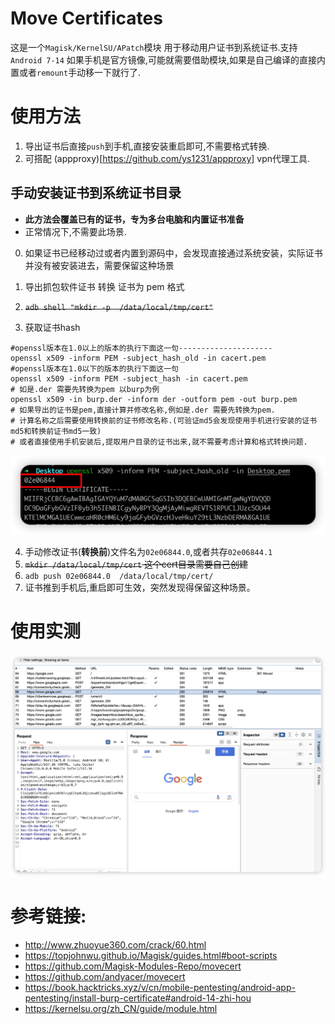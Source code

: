 # Move Certificates

这是一个`Magisk/KernelSU/APatch`模块 用于移动用户证书到系统证书.支持`Android 7-14`
如果手机是官方镜像,可能就需要借助模块,如果是自己编译的直接内置或者`remount`手动移一下就行了.

# 使用方法

1. 导出证书后直接`push`到手机,直接安装重启即可,不需要格式转换.
2. 可搭配 (appproxy)[https://github.com/ys1231/appproxy] vpn代理工具.

## 手动安装证书到系统证书目录

- **此方法会覆盖已有的证书，专为多台电脑和内置证书准备**
- 正常情况下,不需要此场景.

0. 如果证书已经移动过或者内置到源码中，会发现直接通过系统安装，实际证书并没有被安装进去，需要保留这种场景

1. 导出抓包软件证书 转换 证书为 pem 格式
2. ~~`adb shell "mkdir -p  /data/local/tmp/cert"`~~
3. 获取证书hash

```shell
#openssl版本在1.0以上的版本的执行下面这一句---------------------
openssl x509 -inform PEM -subject_hash_old -in cacert.pem
#openssl版本在1.0以下的版本的执行下面这一句
openssl x509 -inform PEM -subject_hash -in cacert.pem
# 如是.der 需要先转换为pem 以burp为例
openssl x509 -in burp.der -inform der -outform pem -out burp.pem
# 如果导出的证书是pem,直接计算并修改名称,例如是.der 需要先转换为pem.
# 计算名称之后需要使用转换前的证书修改名称.(可验证md5会发现使用手机进行安装的证书md5和转换前证书md5一致)
# 或者直接使用手机安装后,提取用户目录的证书出来,就不需要考虑计算和格式转换问题.
```

![20221109212126575](README.assets/20221109212126575.png)

4. 手动修改证书(**转换前**)文件名为`02e06844.0`,或者共存`02e06844.1`
5. ~~`mkdir /data/local/tmp/cert`  这个cert目录需要自己创建~~
6. `adb push 02e06844.0  /data/local/tmp/cert/`
7. 证书推到手机后,重启即可生效，突然发现得保留这种场景。

# 使用实测
![2024-02-19_01.27.27](README.assets/2024-02-19_01.27.27.png)

# 参考链接:
- http://www.zhuoyue360.com/crack/60.html
- https://topjohnwu.github.io/Magisk/guides.html#boot-scripts
- https://github.com/Magisk-Modules-Repo/movecert
- https://github.com/andyacer/movecert
- https://book.hacktricks.xyz/v/cn/mobile-pentesting/android-app-pentesting/install-burp-certificate#android-14-zhi-hou 
- https://kernelsu.org/zh_CN/guide/module.html
